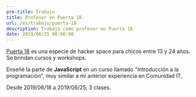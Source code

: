 ```yaml
---
pre-title: Trabajo
title: Profesor en Puerta 18
url: /es/trabajo/puerta-18
description: Trabajo como profesor en Puerta 18
date: 2019/06/25 00:00:00
---
```


[Puerta 18](http://www.puerta18.org.ar/) es una especie de hacker space para chicos entre 13 y 24 años. Se brindan cursos y workshops.

Enseñé la parte de **JavaScript** en un curso llamado "Introducción a la programación", muy similar a mi anterior experiencia en Comunidad IT,

Desde 2019/06/18 a 2019/06/25, 3 clases.

